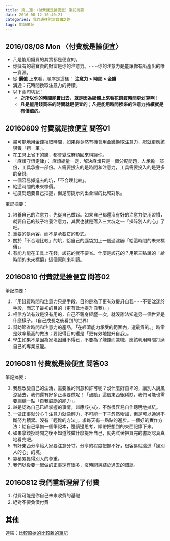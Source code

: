 ```yaml
---
title: 第二週：〈付費就是撿便宜〉筆記摘要
date: 2016-08-12 10:40:21
categories: 我的通往財富自由之路
tags: 閱讀筆記
---
```


## 2016/08/08 Mon 〈付費就是撿便宜〉

- 凡是能用錢買的其實都是便宜的。
- 你擁有的最寶貴的財富是你的注意力。⋯⋯你的注意力是能讓你有所產出的唯一資源。
- 從 **價值** 上來看，順序是這樣： **注意力 > 時間 > 金錢**
- 溝通：花時間換取注意力的持續。
- 以下兩句切記：
    - **之所以你的時間能賣出去，就是因為總體上來看花錢買時間更划算啊！**
    - **凡是能用錢買來的時間就是便宜的；凡是能用時間換來的注意力持續就是有價值的。**


## 20160809 付費就是撿便宜 問答01

- 盡可能地用金錢換取時間，如果你竟然有機會用金錢換取注意力，那就更應該狠狠「撈一筆」。
- 在工具上省下的錢，都會變成麻煩回來糾纏你。
- 「麻煩守恆定律」： 麻煩總量一定，解決麻煩只是一個分配問題，人承擔一部份，工具承擔一部份。人需要投入的是時間和注意力，工具需要投入的是更多的金錢。
- 一個容易掉進去的坑，「不合理比較」。
- 給這時間的未來標價。
- 程度問題要自己把握，但是前提示列出合理的比較對象。

筆記摘要：
1. 培養自己的注意力，先從自己做起。如果自己都還沒有好的注意力使用習慣，就要自己的孩子培養注意力，其實也就是落入三大坑之一「操碎別人的心」了吧。
2. 重要的是內容，而不是承載它的形式。
3. 關於「不合理比較」的坑，給自己的腦袋加上一個過濾器「給這時間的未來標價」。
4. 有能力能在工具上花錢，該花的就不要省。什麼是該花的？用第三點說的「給時間的未來標價」這個原則來判讀。


## 20160810 付費就是撿便宜 問答02

筆記摘要：
1. 「用錢買時間和注意力只是手段，目的是為了更有效提升自我⋯⋯不要沈迷於手段，而忘了最初的目的（更有效地提升自我）。」
2. 相信方法有效是沒有用的，自己不親身經歷一次，就沒辦法知道另一個世界是什麼樣子。（自己成長之後看到的世界）
3. 幫助節省時間和注意力的產品，「在經濟能力承受的範圍內，選最貴的。」時常是效率最高的做法；要記得目的還是「更有效地提升自我」。
4. 學生如果不是因為家境困難不得已，不要為了賺錢而兼職，應該利用時間打磨自己的專業技能。


## 20160811 付費就是撿便宜 問答03

筆記摘要：
1. 我想改變自己的生活，需要誰的同意和許可呢？沒什麼好自卑的，讓別人說風涼話去，我們還有好多正事要做呢！「鼓勵」這個東西很稀缺，我們可能也需要訓練一點「自我鼓勵的能力」。
2. 越是認為自己已經掌握的事情，越應該小心，不然很容易自作聰明地掉坑。
3. 一做正事就分心？注意力就像體力，不可能一下子忽然增加，但是可以通過不斷努力積累。沒有「輕鬆的方法」。求每天有一點點的進步。一個好的實作方法：給自己準備一個筆記本，邊讀邊思考，順帶把想到的東西記錄下來。
4. 如果拿錢換時間之後不知道該做什麼提升自己，就先試著把買完的書認認真真地看完吧。
5. 有好東西分享給大家要注意分寸，分享的程度把握不好，很容易就跳進「操別人的心」的坑。
6. 靠積累獲得別人的尊重。
7. 我們以後要一起做的正事還有很多，沒時間糾結於過去的錯誤。


## 20160812 我們重新理解了付費

1. 付費可能是你自己未來收費的基礎
2. 絕對不要負債付費


## 其他

連結：[比較原始的比較雜的筆記](/2016/08/12/BOF-X002-Principle-of-Trading/)
